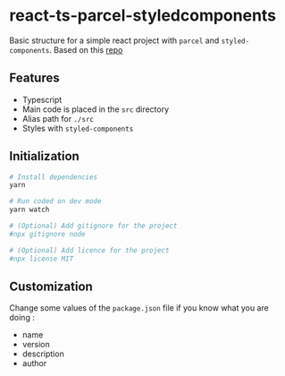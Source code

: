 # react-ts-parcel-styledcomponents

Basic structure for a simple react project with `parcel` and `styled-components`. Based on this [repo][1]

## Features

- Typescript
- Main code is placed in the `src` directory
- Alias path for `./src`
- Styles with `styled-components`

## Initialization

```bash
# Install dependencies
yarn

# Run coded on dev mode
yarn watch

# (Optional) Add gitignore for the project
#npx gitignore node

# (Optional) Add licence for the project
#npx license MIT
```

## Customization

Change some values of the `package.json` file if you know what you are doing :

- name
- version
- description
- author

<!-- Links -->

[1]: https://github.com/lucaschen/react-app-structure-demo

